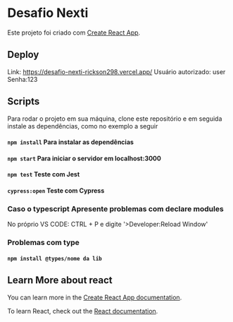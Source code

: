 # Desafio Nexti

Este projeto foi criado com [Create React App](https://github.com/facebook/create-react-app).

## Deploy

Link: https://desafio-nexti-rickson298.vercel.app/
Usuário autorizado: user
Senha:123

## Scripts

Para rodar o projeto em sua máquina, clone este repositório e em seguida instale as dependências, como no exemplo a seguir

#### `npm install` Para instalar as dependências
#### `npm start` Para iniciar o servidor em localhost:3000
#### `npm test` Teste com Jest
#### `cypress:open` Teste com Cypress

### Caso o typescript Apresente problemas com declare modules
No próprio VS CODE: CTRL + P e digite '>Developer:Reload Window'

### Problemas com type
#### `npm install @types/nome da lib`

## Learn More about react

You can learn more in the [Create React App documentation](https://facebook.github.io/create-react-app/docs/getting-started).

To learn React, check out the [React documentation](https://reactjs.org/).
